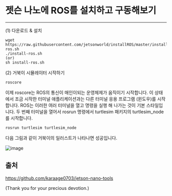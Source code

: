 # 젯슨 나노에 ROS를 설치하고 구동해보기
***
(1) 다운로드 & 설치
```
wget https://raw.githubusercontent.com/jetsonworld/installROS/master/install-ros.sh
./install-ros.sh
(or)
sh install-ros.sh
```
(2) 거북이 시뮬레이터 시작하기
```
roscore
```
이제 roscore는 ROS의 통신이 매인이되는 운영체제가 움직이기 시작합니다.  이 상태에서 조금 시작한 터미널 애플리케이션과는 다른 터미널 응용 프로그램 (윈도우)를 시작합니다.  ROS는 이러한 여러 터미널을 열고 명령을 실행 해 나가는 것이 기본 스타일입니다.  두 번째 터미널을 열어서  rosrun 명령에서 turtlesim 패키지의 turtlesim_node를 시작합니다.

```
rosrun turtlesim turtlesim_node
```
다음 그림과 같이 거북이의 일러스트가 나타나면 성공입니다.

![image](https://raw.githubusercontent.com/jetsonworld/installROS/master/ROS_Turtle.jpg)

## 출처
https://github.com/karaage0703/jetson-nano-tools

(Thank you for your precious devotion.)
